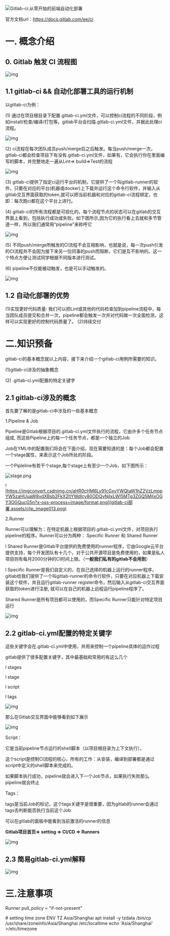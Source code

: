 ![Gitlab-ci:从零开始的前端自动化部署](gitlab-ci部署.assets/clip_image002.jpg)

官方文档url：https://docs.gitlab.com/ee/ci

# 一. 概念介绍

## 0.   Gitlab 触发 CI 流程图

 

![img](gitlab-ci部署.assets/clip_image003.png)

## 1.1 gitlab-ci && 自动化部署工具的运行机制

以gitlab-ci为例：

(1)         通过在项目根目录下配置.gitlab-ci.yml文件，可以控制ci流程的不同阶段，例如install/检查/编译/打包等。gitlab平台会扫描.gitlab-ci.yml文件，并据此处理ci流程。

![img](gitlab-ci部署.assets/clip_image005.jpg)

(2)         ci流程在每次团队成员push/merge后之后触发。每当push/merge一次，gitlab-ci都会检查项目下有没有.gitlab-ci.yml文件，如果有，它会执行你在里面编写的脚本，并完整地走一遍从Lint=> build=>Test的流程

![img](gitlab-ci部署.assets/clip_image007.jpg)

(3)         gitlab-ci提供了指定ci运行平台的机制，它提供了一个叫gitlab-runner的软件，只要在对应的平台(机器或docker)上下载并运行这个命令行软件，并输入从gitlab交互界面获取的token,就可以把当前机器和对应的gitlab-ci流程绑定，也即：每次跑ci都在这个平台上进行。

(4)         gitlab-ci的所有流程都是可视化的，每个流程节点的状态可以在gitlab的交互界面上看到，包括执行成功或失败。如下图所示,因为它的执行看上去就和多节管道一样，所以我们通常用“pipeline”来称呼它

![img](gitlab-ci部署.assets/clip_image009.jpg)

(5)         不同push/merge所触发的CI流程不会互相影响，也就是说，每一次push引发的CI流程并不会因为接下来另一位同事的push而阻断，它们是互不影响的。这一个特点方便让测试同学根据不同版本进行测试。

(6)         pipeline不仅能被动触发，也是可以手动触发的。

![img](gitlab-ci部署.assets/clip_image010.png)

## 1.2 自动化部署的优势
(1)实现更好代码质量:
我们可以把Lint或其他的代码检查加到pipeline流程中，每当团队成员提交和合并一次，pipeline都会触发一次并对代码做一次全面检测，这样可以实现更好的控制代码质量了。
(2)持续交付

# 二.知识预备

gitlab-ci的基本概念就以上内容，接下来介绍一个gitlab-ci用例所需要的知识。

(1)gitlab-ci涉及的抽象概念

(2) .gitlab-ci.yml配置的特定关键字

## 2.1 gitlab-ci涉及的概念

首先要了解的是gitlab-ci中涉及的一些基本概念

1.Pipeline & Job

Pipeline是Gitlab根据项目的.gitlab-ci.yml文件执行的流程，它由许多个任务节点组成, 而这些Pipeline上的每一个任务节点，都是一个独立的Job

Job在YML中的配置我们将会在下面介绍，现在需要知道的是：每个Job都会配置一个stage属性，来表示这个Job所处的阶段。

一个Pipleline有若干个stage,每个stage上有至少一个Job，如下图所示：

![stage.png](gitlab-ci部署.assets/clip_image012.png)

 

![https://imgconvert.csdnimg.cn/aHR0cHM6Ly91cGxvYWQtaW1hZ2VzLmppYW5zaHUuaW8vdXBsb2FkX2ltYWdlcy80ODQyNjIxLWI5MTg3ZGQ5MjIxOGY3OGQucG5n?x-oss-process=image/format,png](gitlab-ci部署.assets/clip_image013.png)

2.Runner

Runner可以理解为：在特定机器上根据项目的.gitlab-ci.yml文件，对项目执行pipeline的程序。Runner可以分为两种： Specific Runner 和 Shared Runner

l Shared Runner是Gitlab平台提供的免费使用的runner程序，它由Google云平台提供支持，每个开发团队有十几个。对于公共开源项目是免费使用的，如果是私人项目则有每月2000分钟的CI时间上限。（**一般我们私有的gitlab不会用到**）

l Specific Runner是我们自定义的，在自己选择的机器上运行的runner程序，gitlab给我们提供了一个叫gitlab-runner的命令行软件，只要在对应机器上下载安装这个软件，并且运行gitlab-runner register命令，然后输入从gitlab-ci交互界面获取的token进行注册, 就可以在自己的机器上远程运行pipeline程序了。

Shared Runner是所有项目都可以使用的，而Specific Runner只能针对特定项目运行

![img](gitlab-ci部署.assets/clip_image015.jpg)

 

## 2.2 gitlab-ci.yml配置的特定关键字

这些关键字会在.gitlab-ci.yml中使用，并用来控制一个pipeline具体的运作过程

gitlab提供了很多配置关键字，其中最基础和常用的有这么几个

l stages

l stage

l script

l tags

![img](gitlab-ci部署.assets/clip_image016.png)

那么在Gitlab交互界面中能够看到如下展示

![img](gitlab-ci部署.assets/clip_image018.jpg)

Script：

它是当前pipeline节点运行的shell脚本（以项目根目录为上下文执行）。

这个script是控制CI流程的核心，所有的工作：从安装，编译到部署都是通过script中定义的shell脚本来完成的。

如果脚本执行成功，pipeline就会进入下一个Job节点，如果执行失败那么pipeline就会终止

Tags：

tags是当前Job的标记，这个tags关键字是很重要，因为gitlab的runner会通过tags去判断能否执行当前这个Job

可以在gitlab的面板中能看到当前激活的runner的信息

**Gitlab项目首页=> setting => CI/CD => Runners**

![img](gitlab-ci部署.assets/clip_image019.png)

 

## 2.3 简易gitlab-ci.yml解释

![img](gitlab-ci部署.assets/clip_image021.jpg)

# 三.注意事项

Runner pull_policy = "if-not-present"

\# setting time zone
 ENV TZ Asia/Shanghai
 apt install -y tzdata
 /bin/cp /usr/share/zoneinfo/Asia/Shanghai /etc/localtime
 echo 'Asia/Shanghai' >/etc/timezone